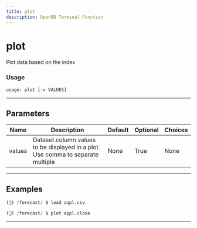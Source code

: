 ```yaml
---
title: plot
description: OpenBB Terminal Function
---
```


# plot

Plot data based on the index

### Usage

```python
usage: plot [-v VALUES]
```

---

## Parameters

| Name | Description | Default | Optional | Choices |
| ---- | ----------- | ------- | -------- | ------- |
| values | Dataset.column values to be displayed in a plot. Use comma to separate multiple | None | True | None |


---

## Examples

```python
(🦋) /forecast/ $ load aapl.csv

(🦋) /forecast/ $ plot appl.close
```
---
